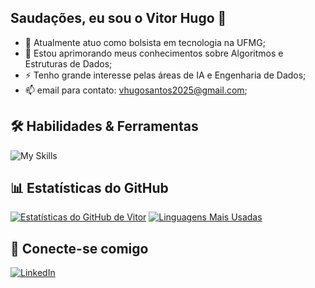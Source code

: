 ## Saudações, eu sou o Vitor Hugo 👋

- 🔭 Atualmente atuo como bolsista em tecnologia na UFMG;
- 🌱 Estou aprimorando meus conhecimentos sobre Algoritmos e Estruturas de Dados;
- ⚡ Tenho grande interesse pelas áreas de IA e Engenharia de Dados; 
- 📫 email para contato: vhugosantos2025@gmail.com;

## 🛠️ Habilidades & Ferramentas

![My Skills](https://skillicons.dev/icons?i=vscode,c,cpp,python,flask,mysql,postgres,git,github,ubuntu)

## 📊 Estatísticas do GitHub

[![Estatísticas do GitHub de Vitor](https://github-readme-stats.vercel.app/api?username=PureVice&show_icons=true&theme=transparent)](https://github.com/anuraghazra/github-readme-stats)
[![Linguagens Mais Usadas](https://github-readme-stats.vercel.app/api/top-langs/?username=PureVice&layout=compact&theme=transparent)](https://github.com/anuraghazra/github-readme-stats)

## 🔗 Conecte-se comigo

<p align="left">
<a href="www.linkedin.com/in/vitor-hugo-dias-santos-2b2b7327b" target="_blank">
  <img src="https://img.shields.io/badge/LinkedIn-0A66C2?style=for-the-badge&logo=linkedin&logoColor=white" alt="LinkedIn"/>
</a>
